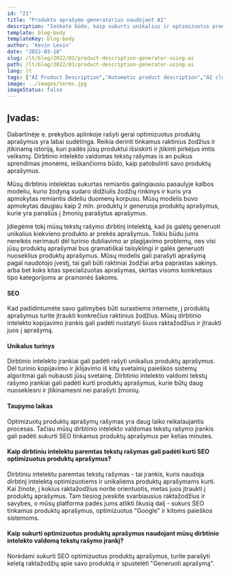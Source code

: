 ```yaml
---
id: "21"
title: "Produkto aprašymo generatorius naudojant AI"
description: "Ieškote būdo, kaip sukurti unikalius ir optimizuotus produktų aprašymus? Jei taip, galbūt norėtumėte apsvarstyti galimybę pasinaudoti dirbtinio intelekto valdomu tekstų rašymu. Šis įrankis naudoja dirbtinį intelektą, kad sukurtų produktų aprašymus, pritaikytus konkretiems raktažodžiams."
template: blog-body
templateKey: blog-body
author: 'Kevin Levin'
date: "2022-03-18"
slug: /lt/blog/2022/03/product-description-generator-using-ai
path: /lt/blog/2022/03/product-description-generator-using-ai
lang: lt
tags: ["AI Product Description","Automatic product description","AI clothings Product description"]
image: ../images/terms.jpg
imageStatus: false
---
```

## Įvadas:
Dabartinėje e. prekybos aplinkoje rašyti gerai optimizuotus produktų aprašymus yra labai sudėtinga. Reikia derinti tinkamus raktinius žodžius ir įtikinamą istoriją, kuri padės jūsų produktui išsiskirti ir įtikinti pirkėjus imtis veiksmų. Dirbtinio intelekto valdomas tekstų rašymas іѕ аn puikus sprendimas įmonėms, ieškančioms būdo, kaip patobulinti savo produktų aprašymus.


Mūsų dirbtinis intelektas sukurtas remiantis galingiausiu pasaulyje kalbos modeliu, kurio žodyną sudaro didžiulis žodžių rinkinys ir kuris yra apmokytas remiantis dideliu duomenų korpusu. Mūsų modelis buvo apmokytas daugiau kaip 2 mln. produktų ir generuoja produktų aprašymus, kurie yra panašūs į žmonių parašytus aprašymus.

Įdiegėme tokį mūsų tekstų rašymo dirbtinį intelektą, kad jis galėtų generuoti unikalius kiekvieno produkto ar prekės aprašymus. Tokiu būdu jums nereikės nerimauti dėl turinio dubliavimo ar plagijavimo problemų, nes visi jūsų produktų aprašymai bus gramatiškai taisyklingi ir galės generuoti nuoseklius produktų aprašymus. Mūsų modelis gali parašyti aprašymą pagal naudotojo įvestį, tai gali būti raktiniai žodžiai arba paprastas sakinys. arba bet koks kitas specializuotas aprašymas, skirtas visoms konkretaus tipo kategorijoms ar pramonės šakoms.

#### SEO
Kad padidintumėte savo galimybes būti surastiems internete, į produktų aprašymus turite įtraukti konkrečius raktinius žodžius. Mūsų dirbtinio intelekto kopijavimo įrankis gali padėti nustatyti šiuos raktažodžius ir įtraukti juos į aprašymą.

#### Unikalus turinys
Dirbtinio intelekto įrankiai gali padėti rašyti unikalius produktų aprašymus. Dėl turinio kopijavimo ir įklijavimo iš kitų svetainių paieškos sistemų algoritmai gali nubausti jūsų svetainę. Dirbtinio intelekto valdomi tekstų rašymo įrankiai gali padėti kurti produktų aprašymus, kurie būtų daug nuoseklesni ir įtikinamesni nei parašyti žmonių.

#### Taupymo laikas
Optimizuotų produktų aprašymų rašymas yra daug laiko reikalaujantis procesas. Tačiau mūsų dirbtinio intelekto valdomas tekstų rašymo įrankis gali padėti sukurti SEO tinkamus produktų aprašymus per kelias minutes.

#### Kaip dirbtiniu intelektu paremtas tekstų rašymas gali padėti kurti SEO optimizuotus produktų aprašymus?
Dirbtiniu intelektu paremtas tekstų rašymas - tai įrankis, kuris naudoja dirbtinį intelektą optimizuotiems ir unikaliems produktų aprašymams kurti. Kai žinote, į kokius raktažodžius norite orientuotis, metas juos įtraukti į produktų aprašymus. Tam tiesiog įveskite svarbiausius raktažodžius ir savybes, o mūsų platforma padės jums atlikti likusią dalį - sukurs SEO tinkamus produktų aprašymus, optimizuotus "Google" ir kitoms paieškos sistemoms.

#### Kaip sukurti optimizuotus produktų aprašymus naudojant mūsų dirbtinio intelekto valdomą tekstų rašymo įrankį?
Norėdami sukurti SEO optimizuotus produktų aprašymus, turite parašyti keletą raktažodžių apie savo produktą ir spustelėti "Generuoti aprašymą".



